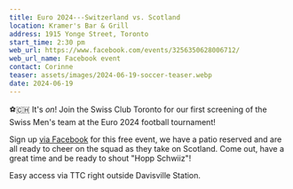```yaml
---
title: Euro 2024---Switzerland vs. Scotland
location: Kramer's Bar & Grill
address: 1915 Yonge Street, Toronto
start_time: 2:30 pm
web_url: https://www.facebook.com/events/3256350628006712/
web_url_name: Facebook event
contact: Corinne
teaser: assets/images/2024-06-19-soccer-teaser.webp
date: 2024-06-19
---
```


:soccer::switzerland: It's *on*! Join the Swiss Club Toronto for our first
screening of the Swiss Men's team at the Euro 2024 football tournament!

Sign up [via Facebook] for this free event, we have a patio reserved and are
all ready to cheer on the squad as they take on Scotland. Come out, have a
great time and be ready to shout "Hopp Schwiiz"!

Easy access via TTC right outside Davisville Station.

[via facebook]: <{{ page.web_url }}>
